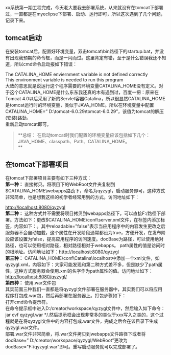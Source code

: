 xx系统第一期工程完成，今天老大要我去部署系统，从来就没有在tomcat下部署过，一直都是在myeclipse下部署、启动、运行即可，所以这次遇到了几个问题，记录下来。

## tomcat启动

在安装tomcat后，配置好环境变量，双击tomcat\bin路径下的startup.bat，并没有出现我预期的命令框，而是一闪而过。这里肯定有错，至于是什么错误我还不知道，所以cmd命令启动报如下错误：

The CATALINA_HOME enviernment variable is not defined correctly  
This environment variable is needed to run this program  
大致的意思就是说运行这个程序需要的环境变量CATALINA_HOME没有定义。对于这个CATALINA_HOME是什么东东我还真的木有遇到过，百度一把：原来在Tomcat
4.0以后采用了新的Servlet容器Catalina，所以很显然CATALINA_HOME是tomcat运行时的环境变量，类似于JAVA_HOME。所以在环境变量中配置CATALINA_HOME=”
D:\tomcat-6.0.29\tomcat-6.0.29”，该值为tomcat的解压(安装)路劲。  
重新启动tomcat即可。

> **总结： 在启动tomcat时我们配置的环境变量应该包括如下几个：JAVA_HOME、classpath、Path、CATALINA_HOME。  
> **

## 在tomcat下部署项目

在tomcat下部署项目主要有如下三种方式：  
**第一种：**
直接拷贝。将项目下的WebRoot文件夹复制到$CATALINA_HOME\webapps路劲下，命名为qyzygl，启动服务即可，这种方式非常简单，也是想我这样的初学者经常用到的方式。访问地址如下：

[http://localhost:8080/qyzygl](http://localhost:8080/qyzygl)  
**第二种：**
这种方式并不需要将项目拷贝到webapps路径下，可以直接F:/路径下部署。方法如下：更改$CATALINA_HOME\conf\server.xml文件，在<host>标签内添加<Context>标签，内容如下：<Context
docBase="D:/creator/workspace/qyzygl/WebRoot" reloadable="false" path="/
qyzygl
"/>。其中reloadable="false"表示当应用程序中的内容发生更改之后服务器不会自动加载，这个属性在开发阶段通常都设为true，方便开发，在发布阶段应该设置为false，提高应用程序的访问速度。docBase为路径，可以使用绝对路径，也可以使用相对路径，相对路径相对于webapps。
path属性的值是访问时的根地址。访问地址如下：[http://localhost:8080/qyzygl](http://localhost:8080/qyzygl)  
**第三种：**
CATALINA_HOME\conf\Catalina\localhost中添加一个xml文件，如qyzygl.xml，内容如下：<Context
docBase="F:/qyzygl" reloadable="false"
/>大家可能发现和第二种方式差不多，但是缺少了path属性，这种方式服务器会使用.xml的名字作为path属性的值。访问地址如下：[http://localhost:8080/qyzygl/](http://localhost:8080/qyzygl/)  
**第四种：** 使用.war文件包  
其实前面三种我们一直都是将qyzygl文件部署在服务器中，其实我们可以将应用程序打包成.war包，然后再部署在服务器上。打包步骤如下：  
打开cmd命令提示符。  
在命令提示框中进入D:/creator/workspace/qyzygl文件中，然后输入如下命令：jar cvf qyzygl.war
*/.然后提示框会出现非常多的类似于xxx写入之类的，这个过程就是在将qyzygl文件中的内容打包成.war文件，完成之后会在该目录下生成qyzygl.war文件。  
部署.war文件非常简单，将.war文件拷贝到webapps文件路径下或者将docBase=”
D:/creator/workspace/qyzygl/WebRoot”更改为docBase="F:\qyzygl.war"即可。重写启动服务就可以完成部署了。  

